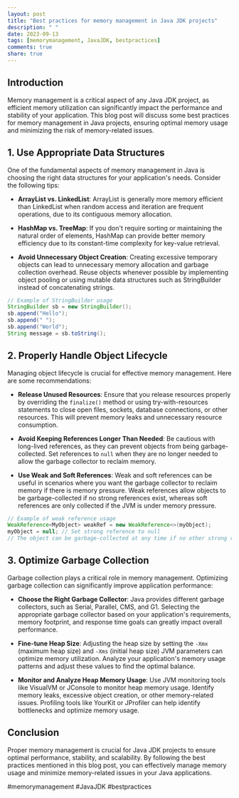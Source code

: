 ```yaml
---
layout: post
title: "Best practices for memory management in Java JDK projects"
description: " "
date: 2023-09-13
tags: [memorymanagement, JavaJDK, bestpractices]
comments: true
share: true
---
```


## Introduction
Memory management is a critical aspect of any Java JDK project, as efficient memory utilization can significantly impact the performance and stability of your application. This blog post will discuss some best practices for memory management in Java projects, ensuring optimal memory usage and minimizing the risk of memory-related issues.


## 1. Use Appropriate Data Structures
One of the fundamental aspects of memory management in Java is choosing the right data structures for your application's needs. Consider the following tips:

- **ArrayList vs. LinkedList**: ArrayList is generally more memory efficient than LinkedList when random access and iteration are frequent operations, due to its contiguous memory allocation.

- **HashMap vs. TreeMap**: If you don't require sorting or maintaining the natural order of elements, HashMap can provide better memory efficiency due to its constant-time complexity for key-value retrieval.

- **Avoid Unnecessary Object Creation**: Creating excessive temporary objects can lead to unnecessary memory allocation and garbage collection overhead. Reuse objects whenever possible by implementing object pooling or using mutable data structures such as StringBuilder instead of concatenating strings.

```java
// Example of StringBuilder usage
StringBuilder sb = new StringBuilder();
sb.append("Hello");
sb.append(" ");
sb.append("World");
String message = sb.toString();
```

## 2. Properly Handle Object Lifecycle
Managing object lifecycle is crucial for effective memory management. Here are some recommendations:

- **Release Unused Resources**: Ensure that you release resources properly by overriding the `finalize()` method or using try-with-resources statements to close open files, sockets, database connections, or other resources. This will prevent memory leaks and unnecessary resource consumption.

- **Avoid Keeping References Longer Than Needed**: Be cautious with long-lived references, as they can prevent objects from being garbage-collected. Set references to `null` when they are no longer needed to allow the garbage collector to reclaim memory.

- **Use Weak and Soft References**: Weak and soft references can be useful in scenarios where you want the garbage collector to reclaim memory if there is memory pressure. Weak references allow objects to be garbage-collected if no strong references exist, whereas soft references are only collected if the JVM is under memory pressure.

```java
// Example of weak reference usage
WeakReference<MyObject> weakRef = new WeakReference<>(myObject);
myObject = null; // Set strong reference to null
// The object can be garbage-collected at any time if no other strong references exist
```

## 3. Optimize Garbage Collection
Garbage collection plays a critical role in memory management. Optimizing garbage collection can significantly improve application performance:

- **Choose the Right Garbage Collector**: Java provides different garbage collectors, such as Serial, Parallel, CMS, and G1. Selecting the appropriate garbage collector based on your application's requirements, memory footprint, and response time goals can greatly impact overall performance.

- **Fine-tune Heap Size**: Adjusting the heap size by setting the `-Xmx` (maximum heap size) and `-Xms` (initial heap size) JVM parameters can optimize memory utilization. Analyze your application's memory usage patterns and adjust these values to find the optimal balance.

- **Monitor and Analyze Heap Memory Usage**: Use JVM monitoring tools like VisualVM or JConsole to monitor heap memory usage. Identify memory leaks, excessive object creation, or other memory-related issues. Profiling tools like YourKit or JProfiler can help identify bottlenecks and optimize memory usage.

## Conclusion
Proper memory management is crucial for Java JDK projects to ensure optimal performance, stability, and scalability. By following the best practices mentioned in this blog post, you can effectively manage memory usage and minimize memory-related issues in your Java applications.

#memorymanagement #JavaJDK #bestpractices